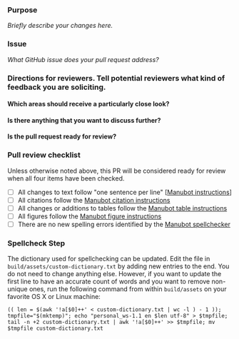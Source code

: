 <!--Hi there, thanks for your contribution! Please take a moment to fill out this template to facilitate the review of your pull request.-->

### Purpose

_Briefly describe your changes here._

<!--Check to make sure your title reflects the purpose and nature of your changes-->

### Issue

_What GitHub issue does your pull request address?_


### Directions for reviewers. Tell potential reviewers what kind of feedback you are soliciting.

#### Which areas should receive a particularly close look?


#### Is there anything that you want to discuss further?


#### Is the pull request ready for review?


### Pull review checklist

Unless otherwise noted above, this PR will be considered ready for review when all four items have been checked.

- [ ] All changes to text follow "one sentence per line" [[Manubot instructions](https://github.com/AlexsLemonade/OpenPBTA-manuscript/blob/master/USAGE.md#manubot-markdown)]
- [ ] All citations follow the [Manubot citation instructions](https://github.com/d3b-center/OpenPedCan-methods/blob/master/USAGE.md#citations)
- [ ] All changes or additions to tables follow the [Manubot table instructions](https://github.com/d3b-center/OpenPedCan-methods/blob/master/USAGE.md#tables)
- [ ] All figures follow the [Manubot figure instructions](https://github.com/d3b-center/OpenPedCan-methods/blob/master/USAGE.md#figures)
- [ ] There are no new spelling errors identified by the [Manubot spellchecker](https://github.com/d3b-center/OpenPedCan-methods/blob/master/USAGE.md#spellchecking)

### Spellcheck Step

The dictionary used for spellchecking can be updated.
Edit the file in `build/assets/custom-dictionary.txt` by adding new entries to the end.
You do not need to change anything else.
However, if you want to update the first line to have an accurate count of words and you want to remove non-unique ones, run the following command from within `build/assets` on your favorite OS X or Linux machine:
```
(( len = $(awk '!a[$0]++' < custom-dictionary.txt | wc -l ) - 1 )); tmpfile="$(mktemp)"; echo "personal_ws-1.1 en $len utf-8" > $tmpfile; tail -n +2 custom-dictionary.txt | awk '!a[$0]++' >> $tmpfile; mv $tmpfile custom-dictionary.txt
```
